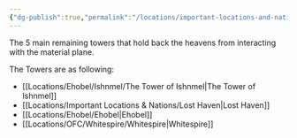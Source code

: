 ```yaml
---
{"dg-publish":true,"permalink":"/locations/important-locations-and-nations/the-5-towers/"}
---
```


The 5 main remaining towers that hold back the heavens from interacting with the material plane.

The Towers are as following:
- [[Locations/Ehobel/Ishnmel/The Tower of Ishnmel\|The Tower of Ishnmel]]
- [[Locations/Important Locations & Nations/Lost Haven\|Lost Haven]] 
- [[Locations/Ehobel/Ehobel\|Ehobel]] 
- [[Locations/OFC/Whitespire/Whitespire\|Whitespire]] 